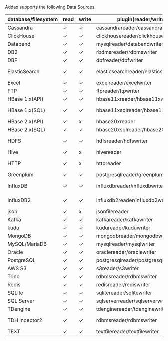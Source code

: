 Addax supports the following Data Sources:

| database/filesystem | read   |  write | plugin(reader/writer)                  | memo                            |
| ------------------- | ------ | ------ | -------------------------------------- | ------------------------------- |
| Cassandra           | ✓      | ✓     | cassandrareader/cassandrawriter         |                                 |
| ClickHouse          | ✓      | ✓     | clickhousereader/clickhousewriter       |                                 |
| Databend            | ✓      | ✓     | mysqlreader/databendwriter              | [Databend][8]                                |
| DB2                 | ✓      | ✓     | rbdmsreader/rdbmswriter                 | not fully tested                |
| DBF                 | ✓      | ✓     | dbfreader/dbfwriter                     |                                 |
| ElasticSearch       | ✓      | ✓     | elasticsearchreader/elasticsearchwriter | originally from [@Kestrong][1]  |
| Excel               | ✓      | ✓     | excelreader/excelwriter                 |                                 |
| FTP                 | ✓      | ✓     | ftpreader/ftpwriter                     |                                 |
| HBase 1.x(API)      | ✓      | ✓     | hbase11xreader/hbase11xwriter           | use HBASE API                   |
| HBase 1.x(SQL)      | ✓      | ✓     | hbase11xsqlreader/hbase11xsqlwriter     | use Phoenix[Phoenix][2]         |
| HBase 2.x(API)      | ✓      | x     | hbase20xreader                          | use HBase API                   |
| HBase 2.x(SQL)      | ✓      | ✓     | hbase20xsqlreader/hbase20xsqlwriter     | via [Phoenix][2]                |
| HDFS                | ✓      | ✓     | hdfsreader/hdfswriter                   | support HDFS 2.0 or later       |
| Hive                | ✓      | x     | hivereader                              |                                 |
| HTTP                | ✓      | x     | httpreader                              | support RestFul API             |
| Greenplum           | ✓      | ✓     | postgresqlreader/greenplumwriter        |                                 |
| InfluxDB            | ✓      | ✓     | influxdbreader/influxdbwriter           | ONLY support InfluxDB 1.x       |
| InfluxDB2           | ✓      | ✓     | influxdb2reader/influxdb2writer         | ONLY InfluxDB 2.0 or later      |
| json                | ✓      | x     | jsonfilereader                          |                                 |
| Kafka               | ✓      | ✓     | kafkareader/kafkawriter                 |                                 |
| kudu                | ✓      | ✓     | kudureader/kuduwriter                   |                                 |
| MongoDB             | ✓      | ✓     | mongodbreader/mongodbwriter             |                                 |
| MySQL/MariaDB       | ✓      | ✓     | mysqlreader/mysqlwriter                 |                                 |
| Oracle              | ✓      | ✓     | oraclereader/oraclewriter               |                                 |
| PostgreSQL          | ✓      | ✓     | postgresqlreader/postgresqlwriter       |                                 |
| AWS S3              | ✓      | ✓     | s3reader/s3writer                       | [AWS S3][6], [MinIO][7]
| Trino               | ✓      | ✓     | rdbmsreader/rdbmswriter                 | [trino][3]                      |
| Redis               | ✓      | ✓     | redisreader/rediswriter                 |                                 |
| SQLite              | ✓      | ✓     | sqlitereader/sqlitewriter               |                                 |
| SQL Server          | ✓      | ✓     | sqlserverreader/sqlserverwriter         |                                 |
| TDengine            | ✓      | ✓     | tdenginereader/tdenginewriter           | [TDengine][4]                   |
| TDH Inceptor2       | ✓      | ✓     | rdbmsreader/rdbmswriter                 | [Transwarp TDH][5] 5.1 or later |
| TEXT                | ✓      | ✓     | textfilereader/textfilewriter           |                                 |

[1]: https://github.com/Kestrong/datax-elasticsearch
[2]: https://phoenix.apache.org
[3]: https://trino.io
[4]: https://www.taosdata.com/cn/
[5]: http://transwarp.cn/
[6]: https://aws.amazon.com/s3
[7]: https://min.io/
[8]: https://databend.rs
